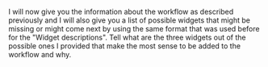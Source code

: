 I will now give you the information about the workflow as described previously and I will also give you a list of possible widgets that might be missing or might come next by using the same format that was used before for the "Widget descriptions". Tell what are the three widgets out of the possible ones I provided that make the most sense to be added to the workflow and why.


